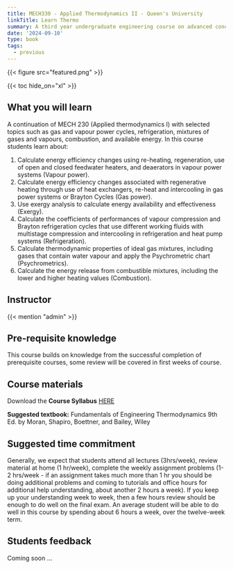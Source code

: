 ```yaml
---
title: MECH330 - Applied Thermodynamics II - Queen's University
linkTitle: Learn Thermo
summary: A third year undergraduate engineering course on advanced concepts in engineering thermodynamics.
date: '2024-09-10'
type: book
tags:
  - previous
---
```


{{< figure src="featured.png" >}}

{{< toc hide_on="xl" >}}

## What you will learn
A continuation of MECH 230 (Applied thermodynamics I) with selected topics such as gas and vapour power cycles, refrigeration, mixtures of gases and vapours, combustion, and available energy. In this course students learn about:

1. Calculate energy efficiency changes using re-heating, regeneration, use of open and closed feedwater heaters, and deaerators in vapour power systems (Vapour power).
2. Calculate energy efficiency changes associated with regenerative heating through use of heat exchangers, re-heat and intercooling in gas power systems or Brayton Cycles (Gas power).
3. Use exergy analysis to calculate energy availability and effectiveness (Exergy).
4. Calculate the coefficients of performances of vapour compression and Brayton refrigeration cycles that use different working fluids with multistage compression and intercooling in refrigeration and heat pump systems (Refrigeration).
5. Calculate thermodynamic properties of ideal gas mixtures, including gases that contain water vapour and apply the Psychrometric chart (Psychrometrics).
6. Calculate the energy release from combustible mixtures, including the lower and higher heating values (Combustion).

## Instructor

{{< mention "admin" >}}

## Pre-requisite knowledge
This course builds on knowledge from the successful completion of prerequisite courses, some review will be covered in first weeks of course.
## Course materials

Download the **Course Syllabus** [HERE](./Syllabus_mech330_f24.pdf)

**Suggested textbook:** Fundamentals of Engineering Thermodynamics 9th Ed. by Moran, Shapiro, Boettner, and Bailey, Wiley

## Suggested time commitment
Generally, we expect that students attend all lectures (3hrs/week), review material at home (1 hr/week), complete the weekly assignment problems (1-2 hrs/week - if an assignment takes much more than 1 hr you should be doing additional problems and coming to tutorials and office hours for additional help understanding, about another 2 hours a week). If you keep up your understanding week to week, then a few hours review should be enough to do well on the final exam. An average student will be able to do well in this course by spending about 6 hours a week, over the twelve-week term.

## Students feedback

Coming soon ...
